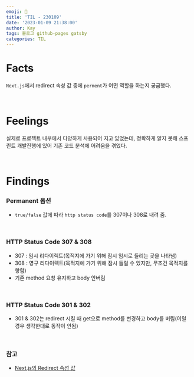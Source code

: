 ```yaml
---
emoji: 🤔
title: 'TIL - 230109'
date: '2023-01-09 21:38:00'
author: Kay
tags: 블로그 github-pages gatsby
categories: TIL
---
```


# Facts
`Next.js`에서 redirect 속성 값 중에 `perment`가 어떤 역할을 하는지 궁금했다.

<br/>

# Feelings
실제로 프로젝트 내부에서 다양하게 사용되어 지고 있었는데, 정확하게 알지 못해 스프린트 개발진행에 있어 기존 코드 분석에 어려움을 겪었다.

<br/>

# Findings
### Permanent 옵션
- `true/false` 값에 따라 `http status code`를 307이나 308로 내려 줌.

<br>

### HTTP Status Code 307 & 308
- 307 : 임시 리다이렉트(목적지에 가기 위해 잠시 임시로 들리는 곳을 나타냄)
- 308 : 영구 리다이렉트(목적지에 가기 위해 잠시 들릴 수 있지만, 무조건 목적지를 향함)
- 기존 method 요청 유지하고 body 안버림

<br>

### HTTP Status Code 301 & 302
- 301 & 302는 redirect 시킬 때 get으로 method를 변경하고 body를 버림(이럴 경우 생각한대로 동작이 안됨)

<br>

### 참고
- [Next.js의 Redirect 속성 값](https://nextjs.org/docs/api-reference/next.config.js/redirects)
